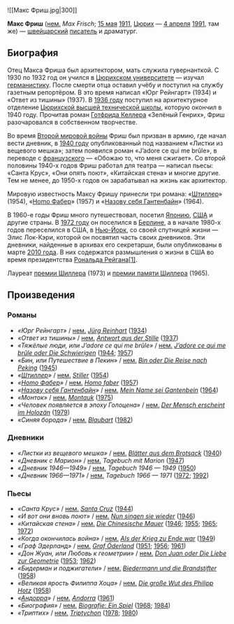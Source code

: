 ![[Макс Фриш.jpg|300]]

**Макс Фриш** ([нем.](https://ru.wikipedia.org/wiki/Немецкий_язык) *Max Frisch*; [15 мая](https://ru.wikipedia.org/wiki/15_мая) [1911](https://ru.wikipedia.org/wiki/1911_год), [Цюрих](https://ru.wikipedia.org/wiki/Цюрих) — [4 апреля](https://ru.wikipedia.org/wiki/4_апреля) [1991](https://ru.wikipedia.org/wiki/1991_год), там же) — [швейцарский](https://ru.wikipedia.org/wiki/Швейцария) [писатель](https://ru.wikipedia.org/wiki/Писатель) и драматург.

## Биография

Отец Макса Фриша был архитектором, мать служила гувернанткой. С 1930 по 1932 год он учился в [Цюрихском университете](https://ru.wikipedia.org/wiki/Цюрихский_университет) — изучал [германистику](https://ru.wikipedia.org/wiki/Германистика). После смерти отца оставил учёбу и поступил на службу газетным  репортёром. В это время написал «Юрг Рейнгарт» (1934) и «Ответ из  тишины» (1937). В [1936 году](https://ru.wikipedia.org/wiki/1936_год) поступил на архитектурное отделение [Цюрихской высшей технической школы](https://ru.wikipedia.org/wiki/Швейцарская_высшая_техническая_школа_Цюриха), которую окончил в 1940 году. Прочитав роман [Готфрида Келлера](https://ru.wikipedia.org/wiki/Келлер,_Готфрид) «Зелёный Генрих», Фриш разочаровался в собственном творчестве.

Во время [Второй мировой войны](https://ru.wikipedia.org/wiki/Вторая_мировая_война) Фриш был призван в армию, где начал вести дневник, в [1940 году](https://ru.wikipedia.org/wiki/1940_год) опубликованный под названием «Листки из вещевого мешка»; затем появился роман «J’adore ce qui me brûle», в переводе с [французского](https://ru.wikipedia.org/wiki/Французский_язык) — «Обожаю то, что меня сжигает». Со второй половины 1940-х годов Фриш  работал для театра — написал пьесы: «Санта Крус», «Они опять поют»,  «Китайская стена» и многие другие. Тем не менее, до 1950-х годов он  зарабатывал на жизнь как архитектор.

Мировую известность Максу Фришу принесли три романа: «[Штиллер](https://ru.wikipedia.org/wiki/Штиллер_(роман))» (1954), «[Homo Фабер](https://ru.wikipedia.org/wiki/Homo_Фабер)» (1957) и «[Назову себя Гантенбайн](https://ru.wikipedia.org/wiki/Назову_себя_Гантенбайн)» (1964).

В 1960-е годы Фриш много путешествовал, посетил [Японию](https://ru.wikipedia.org/wiki/Япония), [США](https://ru.wikipedia.org/wiki/Соединённые_Штаты_Америки) и другие страны. В [1972 году](https://ru.wikipedia.org/wiki/1972_год) он поселился в [Берлине](https://ru.wikipedia.org/wiki/Берлин), а в начале 1980-х годов переселился в США, в [Нью-Йорк](https://ru.wikipedia.org/wiki/Нью-Йорк), со своей спутницей жизни — Элис Лок-Кэри, которой он посвятил часть  своих дневников. Эти дневники, найденные в архивах его секретарши, были  опубликованы в марте [2010 года](https://ru.wikipedia.org/wiki/2010_год). В них содержатся размышления о жизни в США во время президентства [Рональда Рейгана](https://ru.wikipedia.org/wiki/Рейган,_Рональд)[[1\]](https://ru.wikipedia.org/wiki/Фриш,_Макс#cite_note-1).

Лауреат [премии Шиллера](https://ru.wikipedia.org/wiki/Премия_Шиллера) (1973) и [премии памяти Шиллера](https://ru.wikipedia.org/wiki/Премия_памяти_Шиллера) (1965).

## Произведения

### Романы

- *«Юрг Рейнгарт»* / [нем.](https://ru.wikipedia.org/wiki/Немецкий_язык) *[Jürg Reinhart](https://de.wikipedia.org/wiki/Jürg_Reinhart)* ([1934](https://ru.wikipedia.org/wiki/1934_год_в_литературе))
- *«Ответ из тишины»* / [нем.](https://ru.wikipedia.org/wiki/Немецкий_язык) *[Antwort aus der Stille](https://de.wikipedia.org/wiki/Antwort_aus_der_Stille)* ([1937](https://ru.wikipedia.org/wiki/1937_год_в_литературе))
- *«Тяжёлые люди, или J’adore ce qui me brûle»* / [нем.](https://ru.wikipedia.org/wiki/Немецкий_язык) *[J’adore ce qui me brûle oder Die Schwierigen](https://de.wikipedia.org/wiki/J’adore_ce_qui_me_brûle_oder_Die_Schwierigen)* ([1944](https://ru.wikipedia.org/wiki/1944_год_в_литературе); [1957](https://ru.wikipedia.org/wiki/1957_год_в_литературе))
- *«Бин, или Путешествие в Пекин»* / [нем.](https://ru.wikipedia.org/wiki/Немецкий_язык) *[Bin oder Die Reise nach Peking](https://de.wikipedia.org/wiki/Bin_oder_Die_Reise_nach_Peking)* ([1945](https://ru.wikipedia.org/wiki/1945_год_в_литературе))
- *«[Штиллер](https://ru.wikipedia.org/wiki/Штиллер_(роман))»* / [нем.](https://ru.wikipedia.org/wiki/Немецкий_язык) *[Stiller](https://de.wikipedia.org/wiki/Stiller_(Max_Frisch))* ([1954](https://ru.wikipedia.org/wiki/1954_год_в_литературе))
- *«[Homo Фабер](https://ru.wikipedia.org/wiki/Homo_Фабер)»* / [нем.](https://ru.wikipedia.org/wiki/Немецкий_язык) *[Homo faber](https://de.wikipedia.org/wiki/Homo_faber_(Roman))* ([1957](https://ru.wikipedia.org/wiki/1957_год_в_литературе))
- *«[Назову себя Гантенбайн](https://ru.wikipedia.org/wiki/Назову_себя_Гантенбайн)»* / [нем.](https://ru.wikipedia.org/wiki/Немецкий_язык) *[Mein Name sei Gantenbein](https://de.wikipedia.org/wiki/Mein_Name_sei_Gantenbein)* ([1964](https://ru.wikipedia.org/wiki/1964_год_в_литературе))
- *«Монток»* / [нем.](https://ru.wikipedia.org/wiki/Немецкий_язык) *[Montauk](https://de.wikipedia.org/wiki/Montauk_(Erzählung))* ([1975](https://ru.wikipedia.org/wiki/1975_год_в_литературе))
- *«Человек появляется в эпоху Голоцена»* / [нем.](https://ru.wikipedia.org/wiki/Немецкий_язык) *[Der Mensch erscheint im Holozän](https://de.wikipedia.org/wiki/Der_Mensch_erscheint_im_Holozän)* ([1979](https://ru.wikipedia.org/wiki/1979_год_в_литературе))
- *«Синяя борода»* / [нем.](https://ru.wikipedia.org/wiki/Немецкий_язык) *[Blaubart](https://de.wikipedia.org/wiki/Blaubart_(Erzählung))* ([1982](https://ru.wikipedia.org/wiki/1982_год_в_литературе))

### Дневники

- *«Листки из вещевого мешка»* / [нем.](https://ru.wikipedia.org/wiki/Немецкий_язык) *[Blätter aus dem Brotsack](https://de.wikipedia.org/wiki/Blätter_aus_dem_Brotsack)* ([1940](https://ru.wikipedia.org/wiki/1940_год_в_литературе))
- *«Дневник с Марион»* / [нем.](https://ru.wikipedia.org/wiki/Немецкий_язык) *Tagebuch mit Marion* ([1947](https://ru.wikipedia.org/wiki/1947_год_в_литературе))
- *«Дневник 1946—1949»* / [нем.](https://ru.wikipedia.org/wiki/Немецкий_язык) *Tagebuch 1946 — 1949* ([1950](https://ru.wikipedia.org/wiki/1950_год_в_литературе))
- *«Дневник 1966—1971»* / [нем.](https://ru.wikipedia.org/wiki/Немецкий_язык) *Tagebuch 1966 — 1971* ([1972](https://ru.wikipedia.org/wiki/1972_год_в_литературе); [1992](https://ru.wikipedia.org/wiki/1992_год_в_литературе))

### Пьесы

- *«Санта Крус»* / [нем.](https://ru.wikipedia.org/wiki/Немецкий_язык) *[Santa Cruz](https://de.wikipedia.org/wiki/Santa_Cruz_(Drama))* ([1944](https://ru.wikipedia.org/wiki/1944_год_в_литературе))
- *«И вот они вновь поют»* / [нем.](https://ru.wikipedia.org/wiki/Немецкий_язык) *[Nun singen sie wieder](https://de.wikipedia.org/wiki/Nun_singen_sie_wieder)* ([1946](https://ru.wikipedia.org/wiki/1946_год_в_литературе))
- *«Китайская стена»* / [нем.](https://ru.wikipedia.org/wiki/Немецкий_язык) *[Die Chinesische Mauer](https://de.wikipedia.org/wiki/Die_Chinesische_Mauer)* ([1946](https://ru.wikipedia.org/wiki/1946_год_в_литературе); [1955](https://ru.wikipedia.org/wiki/1955_год_в_литературе); [1965](https://ru.wikipedia.org/wiki/1965_год_в_литературе); [1972](https://ru.wikipedia.org/wiki/1972_год_в_литературе))
- *«Когда окончилась война»* / [нем.](https://ru.wikipedia.org/wiki/Немецкий_язык) *[Als der Krieg zu Ende war](https://de.wikipedia.org/wiki/Als_der_Krieg_zu_Ende_war_(Frisch))* ([1949](https://ru.wikipedia.org/wiki/1949_год_в_литературе))
- *«Граф Эдерланд»* / [нем.](https://ru.wikipedia.org/wiki/Немецкий_язык) *[Graf Öderland](https://de.wikipedia.org/wiki/Graf_Öderland)* ([1951](https://ru.wikipedia.org/wiki/1951_год_в_литературе); [1956](https://ru.wikipedia.org/wiki/1956_год_в_литературе); [1961](https://ru.wikipedia.org/wiki/1961_год_в_литературе))
- *«Дон Жуан, или Любовь к геометрии»* / [нем.](https://ru.wikipedia.org/wiki/Немецкий_язык) *[Don Juan oder Die Liebe zur Geometrie](https://de.wikipedia.org/wiki/Don_Juan_oder_Die_Liebe_zur_Geometrie)* ([1953](https://ru.wikipedia.org/wiki/1953_год_в_литературе); [1962](https://ru.wikipedia.org/wiki/1962_год_в_литературе))
- *«Бидерман и поджигатели»* / [нем.](https://ru.wikipedia.org/wiki/Немецкий_язык) *[Biedermann und die Brandstifter](https://de.wikipedia.org/wiki/Biedermann_und_die_Brandstifter)* ([1958](https://ru.wikipedia.org/wiki/1958_год_в_литературе))
- *«Великая ярость Филиппа Хоца»* / [нем.](https://ru.wikipedia.org/wiki/Немецкий_язык) *[Die große Wut des Philipp Hotz](https://de.wikipedia.org/wiki/Die_große_Wut_des_Philipp_Hotz)* ([1958](https://ru.wikipedia.org/wiki/1958_год_в_литературе))
- *«[Андорра](https://ru.wikipedia.org/wiki/Андорра_(пьеса))»* / [нем.](https://ru.wikipedia.org/wiki/Немецкий_язык) *[Andorra](https://de.wikipedia.org/wiki/Andorra_(Drama))* ([1961](https://ru.wikipedia.org/wiki/1961_год_в_литературе))
- *«Биография»* / [нем.](https://ru.wikipedia.org/wiki/Немецкий_язык) *[Biografie: Ein Spiel](https://de.wikipedia.org/wiki/Biografie:_Ein_Spiel)* ([1968](https://ru.wikipedia.org/wiki/1968_год_в_литературе); [1984](https://ru.wikipedia.org/wiki/1984_год_в_литературе))
- *«Триптих»* / [нем.](https://ru.wikipedia.org/wiki/Немецкий_язык) *[Triptychon](https://de.wikipedia.org/wiki/Triptychon_(Frisch))* ([1978](https://ru.wikipedia.org/wiki/1978_год_в_литературе); [1980](https://ru.wikipedia.org/wiki/1980_год_в_литературе))




